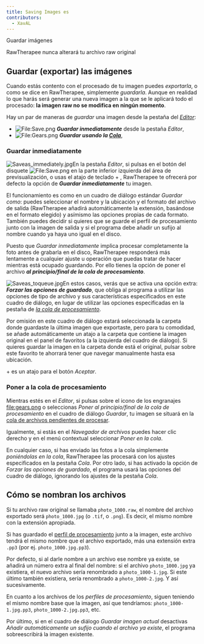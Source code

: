 ```yaml
---
title: Saving Images es
contributors:
  - XavAL
---
```


<div class="pagetitle">

Guardar imágenes

</div>
<div class="headline">

RawTherapee nunca alterará tu archivo raw original

</div>

## Guardar (exportar) las imágenes

Cuando estás contento con el procesado de tu imagen puedes *exportarla*,
o como se dice en RawTherapee, simplemente *guardarla*. Aunque en
realidad lo que harás será generar una nueva imagen a la que se le
aplicará todo el procesado: **la imagen raw no se modifica en ningún
momento**.

Hay un par de maneras de *guardar* una imagen desde la pestaña del
[*Editor*](The_Image_Editor_Tab/es.md):

- ![<File:Save.png>](Save.png "File:Save.png") ***Guardar
  inmediatamente*** desde la pestaña *Editor*,
- ![<File:Gears.png>](Gears.png "File:Gears.png") ***Guardar usando la
  [Cola](Queue/es.md)***,

### Guardar inmediatamente

![](Saveas_immediately.jpg "Saveas_immediately.jpg")En la pestaña
*Editor*, si pulsas en el botón del disquete
![<File:Save.png>](Save.png "File:Save.png") en la parte inferior
izquierda del área de previsualización, o usas el atajo de teclado  + ,
RawTherapee te ofrecerá por defecto la opción de ***Guardar
inmediatamente*** tu imagen.

El funcionamiento es como en un cuadro de diálogo estándar *Guardar
como*: puedes seleccionar el nombre y la ubicación y el formato del
archivo de salida (RawTherapee añadirá automáticamente la extensión,
basándose en el formato elegido) y asímismo las opciones propias de cada
formato. También puedes decidir si quieres que se guarde el perfil de
procesamiento junto con la imagen de salida y si el programa debe añadir
un sufijo al nombre cuando ya haya uno igual en el disco.

Puesto que *Guardar inmediatamente* implica procesar completamente la
foto antes de grabarla en el disco, RawTherapee responderá más
lentamente a cualquier ajuste u operación que puedas tratar de hacer
mientras está ocupado guardando. Por ello tienes la opción de poner el
archivo ***al principio/final de la cola de procesamiento***.

![](Saveas_toqueue.jpg "Saveas_toqueue.jpg")En estos casos, verás que se
activa una opción extra: ***Forzar las opciones de guardado***, que
obliga al programa a utilizar las opciones de tipo de archivo y sus
características especificados en este cuadro de diálogo, en lugar de
utilizar las opciones especificadas en la pestaña de [*la cola de
procesamiento*](Queue/es#Ajustes_de_la_cola.md).

Por omisión en este cuadro de diálogo estará seleccionada la carpeta
donde guardaste la última imagen que exportaste, pero para tu comodidad,
se añade automáticamente un atajo a la carpeta que contiene la imagen
original en el panel de favoritos (a la izquierda del cuadro de
diálogo). Si quieres guardar la imagen en la carpeta donde está el
original, pulsar sobre este favorito te ahorrará tener que navegar
manualmente hasta esa ubicación.

\+ es un atajo para el botón *Aceptar*.

### Poner a la cola de procesamiento

Mientras estés en el *Editor*, si pulsas sobre el icono de los
engranajes [<file:gears.png>](file:gears.png.md) o seleccionas
*Poner al principio/final de la cola de procesamiento* en el cuadro de
diálogo *Guardar*, tu imagen se situará en la [cola de archivos
pendientes de procesar](Queue/es.md).

Igualmente, si estás en el *Navegador de archivos* puedes hacer clic
derecho y en el menú contextual seleccionar *Poner en la cola*.

En cualquier caso, si has enviado las fotos a la cola simplemente
*poniéndolas en la cola*, RawTherapee las procesará con los ajustes
especificados en la pestaña *Cola*. Por otro lado, si has activado la
opción de *Forzar las opciones de guardado*, el programa usará las
opciones del cuadro de diálogo, ignorando los ajustes de la pestaña
*Cola*.

## Cómo se nombran los archivos

Si tu archivo raw original se llamaba `photo_1000.raw`, el nombre del
archivo exportado será `photo_1000.jpg` (o `.tif`, o `.png`). Es decir,
el mismo nombre con la extensión apropiada.

Si has guardado el [perfil de
procesamiento](Queue/es#Ajustes_de_la_cola.md) junto a la
imagen, este archivo tendrá el mismo nombre que el archivo exportado,
más una extensión extra `.pp3` (por ej. `photo_1000.jpg.pp3`).

Por defecto, si al darle nombre a un archivo ese nombre ya existe, se
añadirá un número extra al final del nombre: si el archivo
`photo_1000.jpg` ya existiera, el nuevo archivo sería renombrado a
`photo_1000-1.jpg`. Si este último también existiera, sería renombrado a
`photo_1000-2.jpg`. Y así sucesivamente.

En cuanto a los archivos de los *perfiles de procesamiento*, siguen
teniendo el mismo nombre base que la imagen, así que tendríamos:
`photo_1000-1.jpg.pp3`, `photo_1000-2.jpg.pp3`, etc.

Por último, si en el cuadro de diálogo *Guardar imagen actual*
desactivas *Añadir automáticamente un sufijo cuando el archivo ya
existe*, el programa sobreescribirá la imagen existente.
